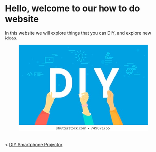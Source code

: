 <!DOCTYPE html>
<html>
<body>
<h1> Hello, welcome to our how to do website </h1>
<p> In this website we will explore things that you can DIY, and
explore new ideas. </p>
<center><img src = "images/diy-letters-vector-illustration-happy-260nw-749071765.jpg" alt ="DIY"></center> <br>
<p>< <a href="smartphone_projector.md"> DIY Smartphone Projector </a></p>
</body>
</html>
